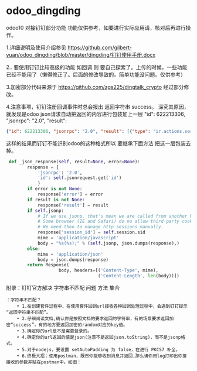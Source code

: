 # odoo_dingding
odoo10 对接钉钉部分功能
功能仅供参考，如要进行实际应用请，核对后再进行操作。
 
1.详细说明及使用介绍参见 https://github.com/gilbert-yuan/odoo_dingding/blob/master/dingding/钉钉使用手册.docx


2.. 要使用钉钉比较高级的功能 如回调 则 要自己探索了。上传的时候，一些功能已经不能用了（懒得修正了。后面的修改导致的。简单功能没问题。仅供参考）

3.加密部分代码来源于 https://github.com/zgs225/dingtalk_crypto 经过部分修改。

4.注意事项，钉钉注册回调事件时总会报出 返回字符串 success。
深究其原因，就发现是odoo json请求自动把返回的内容进行包装加上一层 "id": 622213306, "jsonrpc": "2.0", "result":
```json
{"id": 622213306, "jsonrpc": "2.0", "result": [{"type": "ir.actions.server", "link_field_id": false, "name": "\u5b9a\u65f6\u83b7\u53d6\u6700\u65b0\u4ea7\u54c1\u4fe1\u606f", "active": false, "numbercall": -1, "channel_ids": [], "interval_number": 10, "model_id": [113, "\u8bfb\u53d6\u4eac\u4e1c\u7684\u4ea7\u54c1\u5206\u7c7b\u8bb0\u5f55\u4e0b\u6765\uff0c\u7136\u540e\u8fdb\u884c\u548c\u4ea7\u54c1\u7684\u5173\u8054\uff0c\u5206\u7c7bID\u548c\u4eac\u4e1c\u4e00\u81f4"], "doall": false, "model_name": "jd.category", "id": 15, "fields_lines": [], "priority": 8, "child_ids": [], "interval_type": "minutes", "template_id": false, "crud_model_id": false, "crud_model_name": false, "nextcall": "2018-03-15 02:56:20", "code": "model.all_search_and_write_new_info('all')", "display_name": "\u5b9a\u65f6\u83b7\u53d6\u6700\u65b0\u4ea7\u54c1\u4fe1\u606f", "user_id": [1, "Administrator"], "state": "code", "partner_ids": [], "binding_model_id": false}]}
```
这样的结果而钉钉不能识别odoo的这种格式所以 要继承下面方法 把这一层包装去掉。
```python
 def _json_response(self, result=None, error=None):
        response = {
            'jsonrpc': '2.0',
            'id': self.jsonrequest.get('id')
            }
        if error is not None:
            response['error'] = error
        if result is not None:
            response['result'] = result
        if self.jsonp:
            # If we use jsonp, that's mean we are called from another host
            # Some browser (IE and Safari) do no allow third party cookies
            # We need then to manage http sessions manually.
            response['session_id'] = self.session.sid
            mime = 'application/javascript'
            body = "%s(%s);" % (self.jsonp, json.dumps(response),)
        else:
            mime = 'application/json'
            body = json.dumps(response)
        return Response(
                    body, headers=[('Content-Type', mime),
                                   ('Content-Length', len(body))])

```


附录：钉钉官方解决 字符串不匹配 问题 方法 集合
```
：字符串不匹配？
	• 1.在创建套件过程中、在使用套件回调url接收各种回调处理过程中，会遇到钉钉提示 “返回字符串不匹配”。
	• 2.仔细阅读文档,确认你是按照文档的要求返回的字符串，有的场景要求返回加密“success”，有的地方要返回加密的random对应的key值。
	• 3.确定你的url是不是需要登录的。
	• 4.确定你的url返回的值是json(注意不是返回json.toString)，而不是jsonp格式。
	• 5.对于nodejs，要设置 setAutoPadding 为 false，在进行 PKCS7 补全。
	• 6.终极大招：使用postman，既然你能够收到消息并返回,那么请你用log打印出你接接收的参数并贴在postman中。如图：

```



